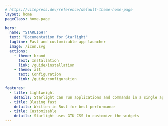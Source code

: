 ```yaml
---
# https://vitepress.dev/reference/default-theme-home-page
layout: home
pageClass: home-page

hero:
  name: "STARLIGHT"
  text: "Documentation for Starlight"
  tagline: Fast and customizable app launcher
  image: /icon.svg
  actions:
    - theme: brand
      text: Installation
      link: /guide/installation
    - theme: alt
      text: Configuration
      link: /guide/configuration

features:
  - title: Lightweight
    details: Starlight can run applications and commands in a single app
  - title: Blazing fast
    details: Written in Rust for best performance
  - title: Customizable
    details: Starlight uses GTK CSS to customize the widgets
---
```


<style>
:root {
  --vp-home-hero-name-color: transparent;
  --vp-home-hero-name-background: -webkit-linear-gradient(120deg, #7f5af0, #00f0ff);

  --overlay-gradient: color-mix(in srgb, var(--vp-c-indigo-1), transparent 50%);
}

.dark {
  --overlay-gradient: color-mix(in srgb, transparent, transparent 85%);
}

.home-page {
  background:
    linear-gradient(215deg, var(--overlay-gradient), transparent 50%),
    radial-gradient(circle at 1% 80%, rgba(108, 178, 213, 0.3), transparent 40%) no-repeat;

  .VPFeature code {
    background-color: rgba(0, 0, 0, 0.3);
    color: #ffffff;
    padding: 3px 8px;
    border-radius: 6px;
  }

  .VPFooter {
    background-color: transparent !important;
    border: none;
  }

  .VPNavBar:not(.top) {
    background-color: rgba(0, 0, 0, 0.25) !important;
    -webkit-backdrop-filter: blur(20px);
    backdrop-filter: blur(20px);

    div.divider {
      display: none;
    }
  }
}

@media (min-width: 640px) {
  :root {
    --vp-home-hero-image-filter: blur(60px);
  }
}

@media (min-width: 960px) {
  :root {
    --vp-home-hero-image-filter: blur(72px);
  }
}
</style>
